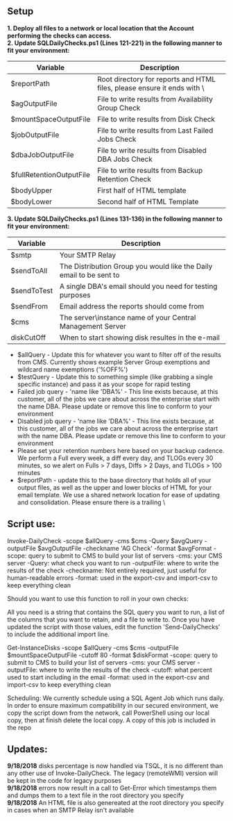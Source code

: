 ## Setup<br>

**1. Deploy all files to a network or local location that the Account performing the checks can access.<br>
2. Update SQLDailyChecks.ps1 (Lines 121-221) in the following manner to fit your environment:**<br>

| Variable | Description |
| ----- | ----- |
| $reportPath | Root directory for reports and HTML files, please ensure it ends with \ |
| $agOutputFile | File to write results from Availability Group Check |
| $mountSpaceOutputFile | File to write results from Disk Check |
| $jobOutputFile | File to write results from Last Failed Jobs Check |
| $dbaJobOutputFile | File to write results from Disabled DBA Jobs Check |
| $fullRetentionOutputFile | File to write results from Backup Retention Check |
| $bodyUpper | First half of HTML template |
| $bodyLower | Second half of HTML Template |

**3. Update SQLDailyChecks.ps1 (Lines 131-136) in the following manner to fit your environment:**<br>

| Variable | Description |
| ----- | ----- |
| $smtp | Your SMTP Relay |
| $sendToAll | The Distribution Group you would like the Daily email to be sent to |
| $sendToTest | A single DBA's email should you need for testing purposes |
| $sendFrom | Email address the reports should come from |
| $cms | The server\instance name of your Central Management Server |
| diskCutOff | When to start showing disk resultes in the e-mail |


- $allQuery - Update this for whatever you want to filter off of the results from CMS. Currently shows example Server Group exemptions and wildcard name exemptions ('%OFF%')
- $testQuery - Update this to something simple (like grabbing a single specific instance) and pass it as your scope for rapid testing
- Failed job query - 'name like 'DBA%' - This line exists because, at this customer, all of the jobs we care about across the enterprise start with the name DBA. Please update or remove this line to conform to your environment
- Disabled job query - 'name like 'DBA%' - This line exists because, at this customer, all of the jobs we care about across the enterprise start with the name DBA. Please update or remove this line to conform to your environment
- Please set your retention numbers here based on your backup cadence. We perform a Full every week, a diff every day, and TLOGs every 30 minutes, so we alert on Fulls > 7 days, Diffs > 2 Days, and TLOGs > 100 minutes
- $reportPath - update this to the base directory that holds all of your output files, as well as the upper and lower blocks of HTML for your email template. We use a shared network location for ease of updating and consolidation.  Please ensure there is a trailing \




## Script use:

Invoke-DailyCheck -scope $allQuery -cms $cms -Query $avgQuery -outputFile $avgOutputFile -checkname 'AG Check' -format $avgFormat 
-scope: query to submit to CMS to build your list of servers
-cms: your CMS server
-Query: what check you want to run
-outputFile: where to write the results of the check
-checkname: Not entirely required, just useful for human-readable errors 
-format: used in the export-csv and import-csv to keep everything clean

Should you want to use this function to roll in your own checks:

All you need is a string that contains the SQL query you want to run, a list of the columns that you want to retain, and a file to write to. Once you have updated the script with those values, edit the function 'Send-DailyChecks' to include the additional import line.

Get-InstanceDisks -scope $allQuery -cms $cms -outputFile $mountSpaceOutputFile -cutoff 80 -format $diskFormat 
-scope: query to submit to CMS to build your list of servers
-cms: your CMS server
-outputFile: where to write the results of the check
-cutoff: what percent used to start including in the email
-format: used in the export-csv and import-csv to keep everything clean

Scheduling:
We currently schedule using a SQL Agent Job which runs daily. In order to ensure maximum compatibility in our secured environment, we copy the script down from the network, call PowerShell using our local copy, then at finish delete the local copy. A copy of this job is included in the repo


## Updates:
**9/18/2018** disks percentage is now handled via TSQL, it is no different than any other use of Invoke-DailyCheck. The legacy (remoteWMI) version will be kept in the code for legacy purposes<br>
**9/18/2018** errors now result in a call to Get-Error which timestamps them and dumps them to a text file in the root directory you specify<br>
**9/18/2018** An HTML file is also genereated at the root directory you specify in cases when an SMTP Relay isn't available<br>
